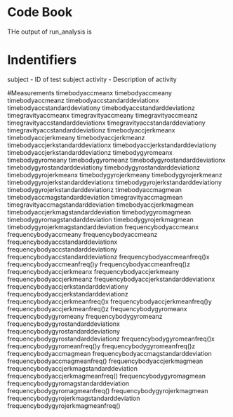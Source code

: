# Code Book

THe output of run_analysis is

# Indentifiers

subject - ID of test subject
activity - Description of activity

#Measurements
timebodyaccmeanx
timebodyaccmeany
timebodyaccmeanz
timebodyaccstandarddeviationx
timebodyaccstandarddeviationy
timebodyaccstandarddeviationz
timegravityaccmeanx
timegravityaccmeany
timegravityaccmeanz
timegravityaccstandarddeviationx
timegravityaccstandarddeviationy
timegravityaccstandarddeviationz
timebodyaccjerkmeanx
timebodyaccjerkmeany
timebodyaccjerkmeanz
timebodyaccjerkstandarddeviationx
timebodyaccjerkstandarddeviationy
timebodyaccjerkstandarddeviationz
timebodygyromeanx
timebodygyromeany
timebodygyromeanz
timebodygyrostandarddeviationx
timebodygyrostandarddeviationy
timebodygyrostandarddeviationz
timebodygyrojerkmeanx
timebodygyrojerkmeany
timebodygyrojerkmeanz
timebodygyrojerkstandarddeviationx
timebodygyrojerkstandarddeviationy
timebodygyrojerkstandarddeviationz
timebodyaccmagmean
timebodyaccmagstandarddeviation
timegravityaccmagmean
timegravityaccmagstandarddeviation
timebodyaccjerkmagmean
timebodyaccjerkmagstandarddeviation
timebodygyromagmean
timebodygyromagstandarddeviation
timebodygyrojerkmagmean
timebodygyrojerkmagstandarddeviation
frequencybodyaccmeanx
frequencybodyaccmeany
frequencybodyaccmeanz
frequencybodyaccstandarddeviationx
frequencybodyaccstandarddeviationy
frequencybodyaccstandarddeviationz
frequencybodyaccmeanfreq()x
frequencybodyaccmeanfreq()y
frequencybodyaccmeanfreq()z
frequencybodyaccjerkmeanx
frequencybodyaccjerkmeany
frequencybodyaccjerkmeanz
frequencybodyaccjerkstandarddeviationx
frequencybodyaccjerkstandarddeviationy
frequencybodyaccjerkstandarddeviationz
frequencybodyaccjerkmeanfreq()x
frequencybodyaccjerkmeanfreq()y
frequencybodyaccjerkmeanfreq()z
frequencybodygyromeanx
frequencybodygyromeany
frequencybodygyromeanz
frequencybodygyrostandarddeviationx
frequencybodygyrostandarddeviationy
frequencybodygyrostandarddeviationz
frequencybodygyromeanfreq()x
frequencybodygyromeanfreq()y
frequencybodygyromeanfreq()z
frequencybodyaccmagmean
frequencybodyaccmagstandarddeviation
frequencybodyaccmagmeanfreq()
frequencybodyaccjerkmagmean
frequencybodyaccjerkmagstandarddeviation
frequencybodyaccjerkmagmeanfreq()
frequencybodygyromagmean
frequencybodygyromagstandarddeviation
frequencybodygyromagmeanfreq()
frequencybodygyrojerkmagmean
frequencybodygyrojerkmagstandarddeviation
frequencybodygyrojerkmagmeanfreq()
